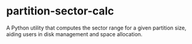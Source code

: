 # partition-sector-calc
A Python utility that computes the sector range for a given partition size, aiding users in disk management and space allocation.

